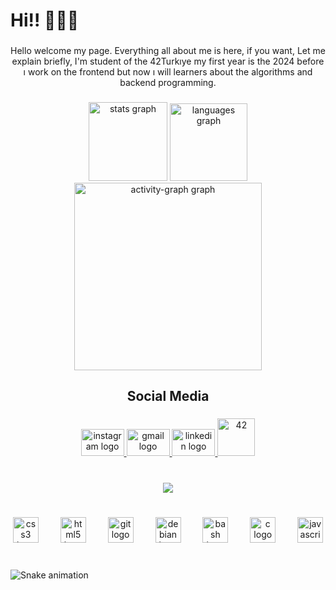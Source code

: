 
<h1 align="left">Hi!! 👋​👋​👋​</h1>

###

<p align="center">Hello welcome my page. Everything all about me is here, if you want, Let me explain briefly, I'm student of the 42Turkıye my first year is the 2024 before ı work on the frontend but now ı will learners about the algorithms and backend programming.</p>

###

<div align="center">
  <img src="https://github-readme-stats.vercel.app/api?username=PilSenior&hide_title=true&hide_rank=true&show_icons=true&include_all_commits=true&count_private=true&disable_animations=false&theme=gotham&locale=en&hide_border=true&order=1" height="126" alt="stats graph"  />
  <img src="https://github-readme-stats.vercel.app/api/top-langs?username=PilSenior&locale=en&hide_title=false&layout=compact&card_width=320&langs_count=4&theme=gotham&hide_border=true&order=2" height="124" alt="languages graph"  />
  <img src="https://github-readme-activity-graph.vercel.app/graph?username=PilSenior&radius=16&theme=gotham&area=true&order=5&hide_border=true&hide_title=false" height="300" alt="activity-graph graph"  />
</div>

###

<h2 align="center">Social Media</h2>

###

<div align="center">
  <a href="https://www.instagram.com/emirhy0/" target="_blank">
    <img src="https://raw.githubusercontent.com/maurodesouza/profile-readme-generator/master/src/assets/icons/social/instagram/default.svg" width="69" height="43" alt="instagram logo"  />
  </a>
  <a href="https://mail.google.com/mail/tekdemirhayriemirhan@gmail.com" target="_blank">
    <img src="https://raw.githubusercontent.com/maurodesouza/profile-readme-generator/master/src/assets/icons/social/gmail/default.svg" width="69" height="43" alt="gmail logo"  />
  </a>
  <a href="https://www.linkedin.com/in/hayri-emirhan-tekdemir-1766212a2/" target="_blank">
    <img src="https://raw.githubusercontent.com/maurodesouza/profile-readme-generator/master/src/assets/icons/social/linkedin/default.svg" width="69" height="43" alt="linkedin logo"  />
  </a>
  <a href="https://profile.intra.42.fr/users/htekdemi" target="_blank" rel="noreferrer">
    <img src="https://upload.wikimedia.org/wikipedia/commons/thumb/8/8d/42_Logo.svg/2048px-42_Logo.svg.png" alt="42" width="60" height="60" alt="42Ecol Logo" />
  </a>
</div>

###

<h1 align="left"></h1>

###

<div align="center">
  <img src="https://profile-counter.glitch.me/PilSenior/count.svg?"  />
</div>

###

<h1 align="left"></h1>

###

<div align="center">
  <img src="https://cdn.jsdelivr.net/gh/devicons/devicon/icons/css3/css3-original.svg" height="41" alt="css3 logo"  />
  <img width="27" />
  <img src="https://cdn.jsdelivr.net/gh/devicons/devicon/icons/html5/html5-original.svg" height="41" alt="html5 logo"  />
  <img width="27" />
  <img src="https://cdn.jsdelivr.net/gh/devicons/devicon/icons/git/git-original.svg" height="41" alt="git logo"  />
  <img width="27" />
  <img src="https://cdn.jsdelivr.net/gh/devicons/devicon/icons/debian/debian-original.svg" height="41" alt="debian logo"  />
  <img width="27" />
  <img src="https://cdn.jsdelivr.net/gh/devicons/devicon/icons/bash/bash-original.svg" height="41" alt="bash logo"  />
  <img width="27" />
  <img src="https://cdn.jsdelivr.net/gh/devicons/devicon/icons/c/c-original.svg" height="41" alt="c logo"  />
  <img width="27" />
  <img src="https://cdn.jsdelivr.net/gh/devicons/devicon/icons/javascript/javascript-original.svg" height="41" alt="javascript logo"  />
</div>

###

<br clear="both">

<img src="https://raw.githubusercontent.com/PilSenior/PilSenior/output/snake.svg" alt="Snake animation" />

###
